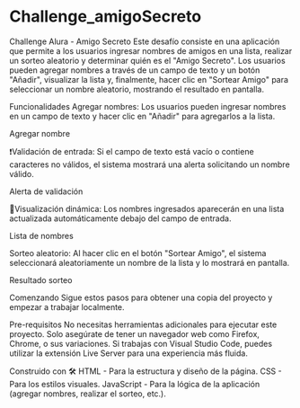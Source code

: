 ﻿# Challenge_amigoSecreto
 Challenge Alura - Amigo Secreto
Este desafío consiste en una aplicación que permite a los usuarios ingresar nombres de amigos en una lista, realizar un sorteo aleatorio y determinar quién es el "Amigo Secreto". Los usuarios pueden agregar nombres a través de un campo de texto y un botón "Añadir", visualizar la lista y, finalmente, hacer clic en "Sortear Amigo" para seleccionar un nombre aleatorio, mostrando el resultado en pantalla.

Funcionalidades 
Agregar nombres: Los usuarios pueden ingresar nombres en un campo de texto y hacer clic en "Añadir" para agregarlos a la lista.

Agregar nombre

❗Validación de entrada: Si el campo de texto está vacío o contiene caracteres no válidos, el sistema mostrará una alerta solicitando un nombre válido.

Alerta de validación

👀Visualización dinámica: Los nombres ingresados aparecerán en una lista actualizada automáticamente debajo del campo de entrada.

Lista de nombres

Sorteo aleatorio: Al hacer clic en el botón "Sortear Amigo", el sistema seleccionará aleatoriamente un nombre de la lista y lo mostrará en pantalla.

Resultado sorteo

Comenzando 
Sigue estos pasos para obtener una copia del proyecto y empezar a trabajar localmente.

Pre-requisitos 
No necesitas herramientas adicionales para ejecutar este proyecto. Solo asegúrate de tener un navegador web como Firefox, Chrome, o sus variaciones. Si trabajas con Visual Studio Code, puedes utilizar la extensión Live Server para una experiencia más fluida.


Construido con 🛠️
HTML - Para la estructura y diseño de la página.
CSS - Para los estilos visuales.
JavaScript - Para la lógica de la aplicación (agregar nombres, realizar el sorteo, etc.).
